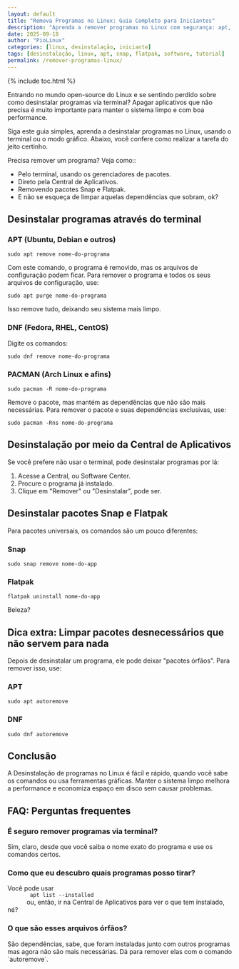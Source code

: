```yaml
---
layout: default
title: "Remova Programas no Linux: Guia Completo para Iniciantes"
description: "Aprenda a remover programas no Linux com segurança: apt, snap, flatpak e interfaces gráficas. Evite lixo no sistema e mantenha seu terminal limpo."
date: 2025-09-18
author: "PioLinux"
categories: [linux, desinstalação, iniciante]
tags: [desinstalação, linux, apt, snap, flatpak, software, tutorial]
permalink: /remover-programas-linux/
---
```



{% include toc.html %}



<section class="post-content">
<p>
      Entrando no mundo open-source do Linux e se sentindo perdido sobre como desinstalar programas via terminal? Apagar aplicativos que não precisa é muito importante para manter o sistema limpo e com boa performance.
     </p>
<p>
      Siga este guia simples, aprenda a desinstalar programas no Linux, usando o terminal ou o modo gráfico. Abaixo, você confere como realizar a tarefa do jeito certinho.
     </p>
<p>
      Precisa remover um programa? Veja como::
     </p>
<ul>
<li>
       Pelo terminal, usando os gerenciadores de pacotes.
      </li>
<li>
       Direto pela Central de Aplicativos.
      </li>
<li>
       Removendo pacotes Snap e Flatpak.
      </li>
<li>
       E não se esqueça de limpar aquelas dependências que sobram, ok?
      </li>
</ul>
<h2>
      Desinstalar programas através do terminal
     </h2>
<h3>
      APT (Ubuntu, Debian e outros)
     </h3>
<pre><code>sudo apt remove nome-do-programa</code></pre>
<p>
      Com este comando, o programa é removido, mas os arquivos de configuração podem ficar. Para remover o programa e todos os seus arquivos de configuração, use:
     </p>
<pre><code>sudo apt purge nome-do-programa</code></pre>
<p>
      Isso remove tudo, deixando seu sistema mais limpo.
     </p>
<h3>
      DNF (Fedora, RHEL, CentOS)
     </h3>
<p>
      Digite os comandos:
     </p>
<pre><code>sudo dnf remove nome-do-programa</code></pre>
<h3>
      PACMAN (Arch Linux e afins)
     </h3>
<pre><code>sudo pacman -R nome-do-programa</code></pre>
<p>
      Remove o pacote, mas mantém as dependências que não são mais necessárias. Para remover o pacote e suas dependências exclusivas, use:
     </p>
<pre><code>sudo pacman -Rns nome-do-programa</code></pre>
<h2>
      Desinstalação por meio da Central de Aplicativos
     </h2>
<p>
      Se você prefere não usar o terminal, pode desinstalar programas por lá:
     </p>
<ol>
<li>
       Acesse a Central, ou Software Center.
      </li>
<li>
       Procure o programa já instalado.
      </li>
<li>
       Clique em "Remover" ou "Desinstalar", pode ser.
      </li>
</ol>
<h2>
      Desinstalar pacotes Snap e Flatpak
     </h2>
<p>
      Para pacotes universais, os comandos são um pouco diferentes:
     </p>
<h3>
      Snap
     </h3>
<pre><code>sudo snap remove nome-do-app</code></pre>
<h3>
      Flatpak
     </h3>
<pre><code>flatpak uninstall nome-do-app</code></pre>
<p>
      Beleza?
     </p>
<h2>
      Dica extra: Limpar pacotes desnecessários que não servem para nada
     </h2>
<p>
      Depois de desinstalar um programa, ele pode deixar "pacotes órfãos". Para remover isso, use:
     </p>
<h3>
      APT
     </h3>
<pre><code>sudo apt autoremove</code></pre>
<h3>
      DNF
     </h3>
<pre><code>sudo dnf autoremove</code></pre>
<h2>
      Conclusão
     </h2>
<p>
      A Desinstalação de programas no Linux é fácil e rápido, quando você sabe os comandos ou usa ferramentas gráficas. Manter o sistema limpo melhora a performance e economiza espaço em disco sem causar problemas.
     </p>
<h2>
      FAQ: Perguntas frequentes
     </h2>
<h3>
      É seguro remover programas via terminal?
     </h3>
<p>
      Sim, claro, desde que você saiba o nome exato do programa e use os comandos certos.
     </p>
<h3>
      Como que eu descubro quais programas posso tirar?
     </h3>
<p>
      Você pode usar
      <code>
       apt list --installed
      </code>
      ou, então, ir na Central de Aplicativos para ver o que tem instalado, né?
     </p>
<h3>
      O que são esses arquivos órfãos?
     </h3>
<p>
      São dependências, sabe, que foram instaladas junto com outros programas mas agora não são mais necessárias. Dá para remover elas com o comando `autoremove`.
     </p>
</section>
